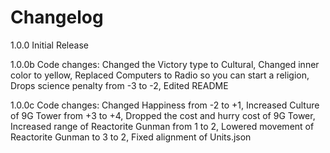 # Changelog

1.0.0
Initial Release

1.0.0b
Code changes:
Changed the Victory type to Cultural,
Changed inner color to yellow,
Replaced Computers to Radio so you can start a religion,
Drops science penalty from -3 to -2,
Edited README

1.0.0c
Code changes:
Changed Happiness from -2 to +1,
Increased Culture of 9G Tower from +3 to +4,
Dropped the cost and hurry cost of 9G Tower,
Increased range of Reactorite Gunman from 1 to 2,
Lowered movement of Reactorite Gunman to 3 to 2,
Fixed alignment of Units.json
